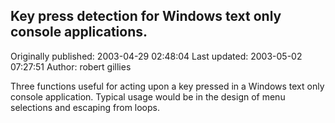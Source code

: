 ## Key press detection for Windows text only console applications.

Originally published: 2003-04-29 02:48:04
Last updated: 2003-05-02 07:27:51
Author: robert gillies

Three functions useful for acting upon a key pressed in a Windows text only console application. Typical usage would be in the design of menu selections and escaping from loops.
